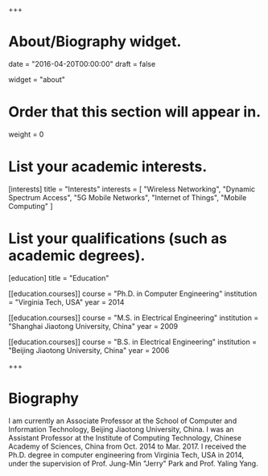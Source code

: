 +++
# About/Biography widget.

date = "2016-04-20T00:00:00"
draft = false

widget = "about"

# Order that this section will appear in.
weight = 0

# List your academic interests.
[interests]
  title = "Interests"
  interests = [
    "Wireless Networking",
    "Dynamic Spectrum Access",
    "5G Mobile Networks",
    "Internet of Things",
    "Mobile Computing"
  ]

# List your qualifications (such as academic degrees).
[education]
  title = "Education"

[[education.courses]]
  course = "Ph.D. in Computer Engineering"
  institution = "Virginia Tech, USA"
  year = 2014

[[education.courses]]
  course = "M.S. in Electrical Engineering"
  institution = "Shanghai Jiaotong University, China"
  year = 2009

[[education.courses]]
  course = "B.S. in Electrical Engineering"
  institution = "Beijing Jiaotong University, China"
  year = 2006
 
+++

# Biography

I am currently an Associate Professor at the School of Computer and Information Technology, Beijing Jiaotong University, China. I was an Assistant Professor at the Institute of Computing Technology, Chinese Academy of Sciences, China from Oct. 2014 to Mar. 2017. I received the Ph.D. degree in computer engineering from Virginia Tech, USA in 2014, under the supervision of Prof. Jung-Min "Jerry" Park and Prof. Yaling Yang. 

 

